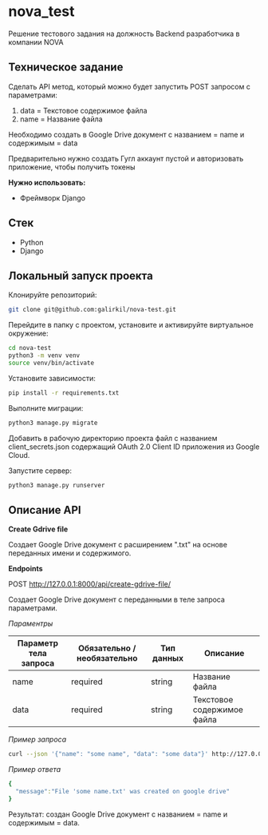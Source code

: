 # nova_test

Решение тестового задания на должность Backend разработчика в компании NOVA

## Техническое задание

Сделать API метод, который можно будет запустить POST запросом с параметрами:

1. data = Текстовое содержимое файла
2. name = Название файла

Необходимо создать в Google Drive документ с названием = name и содержимым = data

Предварительно нужно создать Гугл аккаунт пустой и авторизовать приложение, чтобы получить токены

**Нужно использовать:**

- Фреймворк Django

## Стек

- Python
- Django

## Локальный запуск проекта

Клонируйте репозиторий:

```bash
git clone git@github.com:galirkil/nova-test.git
```

Перейдите в папку с проектом, установите и активируйте виртуальное окружение:

```bash
cd nova-test
python3 -m venv venv
source venv/bin/activate
```

Установите зависимости:

```bash
pip install -r requirements.txt
```

Выполните миграции:

```bash
python3 manage.py migrate
```

Добавить в рабочую директорию проекта файл с названием client_secrets.json
содержащий OAuth 2.0 Client ID приложения из Google Cloud.

Запустите сервер:

```bash
python3 manage.py runserver
```

## Описание API

**Create Gdrive file**

Создает Google Drive документ c расширением ".txt" на основе
переданных имени и содержимого.

**Endpoints**

POST http://127.0.0.1:8000/api/create-gdrive-file/

Создает Google Drive документ с переданными в теле запроса параметрами.

_Параментры_

| Параметр тела запроса | Обязательно / необязательно | Тип данных | Описание                   |
|-----------------------|-----------------------------|------------|----------------------------|
| name                  | required                    | string     | Название файла             |
| data                  | required                    | string     | Текстовое содержимое файла |


_Пример запроса_

```bash
curl --json '{"name": "some name", "data": "some data"}' http://127.0.0.1:8001/api/create-gdrive-file/
```

_Пример ответа_

```yaml
{
  "message":"File 'some name.txt' was created on google drive"
}
```

Результат: создан Google Drive документ с названием = name и содержимым = data.
